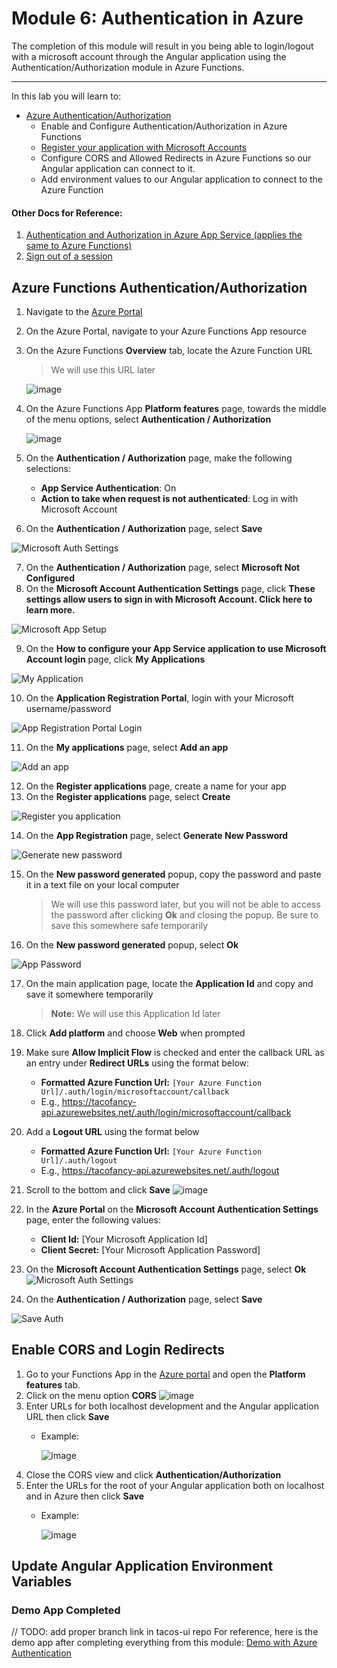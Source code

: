 # Module 6: Authentication in Azure

The completion of this module will result in you being able to login/logout with a microsoft account through the Angular application using the Authentication/Authorization module in Azure Functions.

---

In this lab you will learn to:

* [Azure Authentication/Authorization](https://docs.microsoft.com/en-us/azure/azure-functions/functions-how-to-use-azure-function-app-settings?WT.mc_id=workshop-github-jsteam#auth)
    - Enable and Configure Authentication/Authorization in Azure Functions
    - [Register your application with Microsoft Accounts](https://docs.microsoft.com/en-us/azure/app-service/app-service-mobile-how-to-configure-microsoft-authentication?WT.mc_id=workshop-github-jsteam)
    - Configure CORS and Allowed Redirects in Azure Functions so our Angular application can connect to it.
    - Add environment values to our Angular application to connect to the Azure Function
    
#### Other Docs for Reference:
1. [Authentication and Authorization in Azure App Service (applies the same to Azure Functions)](https://docs.microsoft.com/en-us/azure/app-service/app-service-authentication-overview?WT.mc_id=workshop-github-jsteam)
2. [Sign out of a session](https://docs.microsoft.com/en-us/azure/app-service/app-service-authentication-how-to?WT.mc_id=workshop-github-jsteam#sign-out-of-a-session)
    
## Azure Functions Authentication/Authorization
1. Navigate to the [Azure Portal](https://portal.azure.com/?WT.mc_id=workshop-github-jsteam)
2. On the Azure Portal, navigate to your Azure Functions App resource
3. On the Azure Functions **Overview** tab, locate the Azure Function URL
    > We will use this URL later
    
    ![image](https://user-images.githubusercontent.com/6265396/46899925-13dd7000-ce68-11e8-8399-3e77c2f83f11.png)

4. On the Azure Functions App **Platform features** page, towards the middle of the menu options, select **Authentication / Authorization**

    ![image](https://user-images.githubusercontent.com/6265396/46899936-4f783a00-ce68-11e8-9c40-40df3b72e5c7.png)
    
5. On the **Authentication / Authorization** page, make the following selections:
    - **App Service Authentication**: On
    - **Action to take when request is not authenticated**: Log in with Microsoft Account
6. On the **Authentication / Authorization** page, select **Save**

![Microsoft Auth Settings](https://user-images.githubusercontent.com/13558917/46318829-c595ba80-c5a5-11e8-9503-f389ce0ffbc0.png)

7. On the **Authentication / Authorization** page, select **Microsoft Not Configured**
8. On the **Microsoft Account Authentication Settings** page, click **These settings allow users to sign in with Microsoft Account. Click here to learn more.**

![Microsoft App Setup](https://user-images.githubusercontent.com/13558917/46318735-85ced300-c5a5-11e8-9f5b-dd365f0b5ee3.png)

9. On the **How to configure your App Service application to use Microsoft Account login** page, click **My Applications**

![My Application](https://user-images.githubusercontent.com/13558917/46318734-85ced300-c5a5-11e8-9512-f105e11e71a5.png)

10. On the **Application Registration Portal**, login with your Microsoft username/password

![App Registration Portal Login](https://user-images.githubusercontent.com/13558917/46318743-86676980-c5a5-11e8-8843-e6d492dda7a3.png)

11. On the **My applications** page, select **Add an app**

![Add an app](https://user-images.githubusercontent.com/13558917/46318742-86676980-c5a5-11e8-8086-e08f0033d377.png)

12. On the **Register applications** page, create a name for your app
13. On the **Register applications** page, select **Create**

![Register you application](https://user-images.githubusercontent.com/13558917/46318741-86676980-c5a5-11e8-9963-408b8aeaebd8.png)

14. On the **App Registration** page, select **Generate New Password**

![Generate new password](https://user-images.githubusercontent.com/13558917/46318740-86676980-c5a5-11e8-9132-3c6f6430c076.png)

15. On the **New password generated** popup, copy the password and paste it in a text file on your local computer
    > We will use this password later, but you will not be able to access the password after clicking **Ok** and closing the popup. Be sure to save this somewhere safe temporarily
16. On the **New password generated** popup, select **Ok**

![App Password](https://user-images.githubusercontent.com/13558917/46318931-2ae9ab80-c5a6-11e8-88c7-2c0bbabf8718.png)

17. On the main application page, locate the **Application Id** and copy and save it somewhere temporarily
    > **Note:** We will use this Application Id later
18. Click **Add platform** and choose **Web** when prompted
19. Make sure **Allow Implicit Flow** is checked and enter the callback URL as an entry under **Redirect URLs** using the format below:
    - **Formatted Azure Function Url:** `[Your Azure Function Url]/.auth/login/microsoftaccount/callback`
    - E.g., https://tacofancy-api.azurewebsites.net/.auth/login/microsoftaccount/callback
20. Add a **Logout URL** using the format below
    - **Formatted Azure Function Url:** `[Your Azure Function Url]/.auth/logout`
    - E.g., https://tacofancy-api.azurewebsites.net/.auth/logout
21. Scroll to the bottom and click **Save**
    ![image](https://user-images.githubusercontent.com/6265396/46900114-f4941200-ce6a-11e8-8405-fbe4f1474874.png)

22. In the **Azure Portal** on the **Microsoft Account Authentication Settings** page, enter the following values:
    - **Client Id:** [Your Microsoft Application Id]
    - **Client Secret:** [Your Microsoft Application Password]
23. On the **Microsoft Account Authentication Settings** page, select **Ok**
    ![Microsoft Auth Settings](https://user-images.githubusercontent.com/13558917/46318737-85ced300-c5a5-11e8-9095-44b1c0f226a8.png)

24. On the **Authentication / Authorization** page, select **Save**

![Save Auth](https://user-images.githubusercontent.com/13558917/46318736-85ced300-c5a5-11e8-9c36-42bf0ff6278e.png)

## Enable CORS and Login Redirects

1. Go to your Functions App in the [Azure portal]() and open the **Platform features** tab.
2. Click on the menu option **CORS**
    ![image](https://user-images.githubusercontent.com/6265396/46900157-cfec6a00-ce6b-11e8-8fcc-e4ef0b78dd07.png)
3. Enter URLs for both localhost development and the Angular application URL then click **Save**
    - Example:
        
        ![image](https://user-images.githubusercontent.com/6265396/46900173-0fb35180-ce6c-11e8-8fa4-5872b7420c84.png)
4. Close the CORS view and click **Authentication/Authorization**
5. Enter the URLs for the root of your Angular application both on localhost and in Azure then click **Save**
    - Example:
    
        ![image](https://user-images.githubusercontent.com/6265396/46900218-b3046680-ce6c-11e8-825c-baef24401858.png)
        
## Update Angular Application Environment Variables
### Demo App Completed
// TODO: add proper branch link in tacos-ui repo
For reference, here is the demo app after completing everything from this module: [Demo with Azure Authentication]()
